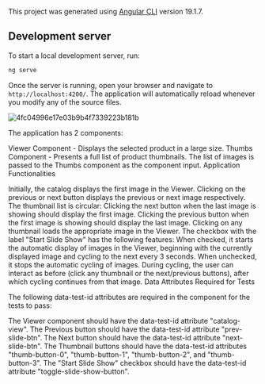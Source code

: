 This project was generated using [Angular CLI](https://github.com/angular/angular-cli) version 19.1.7.

## Development server

To start a local development server, run:

```bash
ng serve
```

Once the server is running, open your browser and navigate to `http://localhost:4200/`. The application will automatically reload whenever you modify any of the source files.

![4fc04996e17e03b9b4f7339223b181b](https://github.com/user-attachments/assets/dea0c463-cf05-4a71-8924-7067de879e3a)

The application has 2 components:

Viewer Component - Displays the selected product in a large size.
Thumbs Component - Presents a full list of product thumbnails. The list of images is passed to the Thumbs component as the component input.
Application Functionalities

Initially, the catalog displays the first image in the Viewer.
Clicking on the previous or next button displays the previous or next image respectively. The thumbnail list is circular:
    Clicking the next button when the last image is showing should display the first image.
    Clicking the previous button when the first image is showing should display the last image.
Clicking on any thumbnail loads the appropriate image in the Viewer.
The checkbox with the label "Start Slide Show" has the following features:
    When checked, it starts the automatic display of images in the Viewer, beginning with the currently displayed image and cycling to the next every 3 seconds.
    When unchecked, it stops the automatic cycling of images.
    During cycling, the user can interact as before (click any thumbnail or the next/previous buttons), after which cycling continues from that image.
Data Attributes Required for Tests

The following data-test-id attributes are required in the component for the tests to pass:

The Viewer component should have the data-test-id attribute "catalog-view".
The Previous button should have the data-test-id attribute "prev-slide-btn".
The Next button should have the data-test-id attribute "next-slide-btn".
The Thumbnail buttons should have the data-test-id attributes "thumb-button-0", "thumb-button-1", "thumb-button-2", and "thumb-button-3".
The "Start Slide Show" checkbox should have the data-test-id attribute "toggle-slide-show-button".
